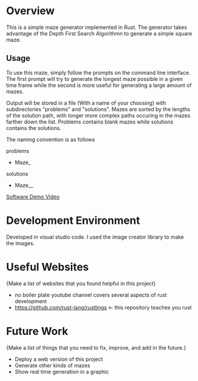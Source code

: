 # Overview

This is a simple maze generator implemented in Rust. The generator takes advantage of the Depth First Search Algorithmn to generate a simple square maze.

## Usage

To use this maze, simply follow the prompts on the command line interface. The first prompt will try to generate the longest maze possible in a given time frame while the second is more useful for generating a large amount of mazes. 

Output will be stored in a file (With a name of your choosing) with subdirectories "problems" and "solutions". Mazes are sorted by the lengths of the solution path, with longer more complex paths occuring in the mazes farther down the list. Problems contains blank mazes while solutions contains the solutions. 

The naming convention is as follows

problems
- Maze_<number>

solutions
- Maze_<number>_<number of steps in the solution>

[Software Demo Video](https://youtu.be/eyDfqUUxHxE)

# Development Environment

Developed in visual studio code. I used the image creator library to make the images.

# Useful Websites

{Make a list of websites that you found helpful in this project}

- no boiler plate youtube channel covers several aspects of rust development
- https://github.com/rust-lang/rustlings <- this repository teaches you rust

# Future Work

{Make a list of things that you need to fix, improve, and add in the future.}

- Deploy a web version of this project
- Generate other kinds of mazes
- Show real time generation in a graphic

